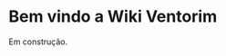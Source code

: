 <!-- TITLE: Apresentação Wiki Ventorim -->
<!-- SUBTITLE: Breve descrição do que é a Wiki Ventorim -->

# Bem vindo a Wiki Ventorim
Em construção.